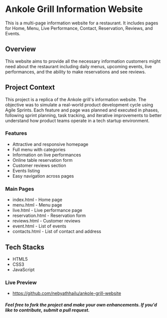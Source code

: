 # Ankole Grill Information Website
This is a multi-page information website for a restaurant. It includes pages for Home, Menu, Live Performance, Contact, Reservation, Reviews, and Events.

## Overview
This website aims to provide all the necessary information customers might need about the restaurant including daily menus, upcoming events, live performances, and the ability to make reservations and see reviews.

## Project Context
This project is a replica of the Ankole grill's information website. The objective was to simulate a real-world product development cycle using Agile Sprints. Each feature and page was planned and executed in phases, following sprint planning, task tracking, and iterative improvements to better understand how product teams operate in a tech startup environment.

### Features
- Attractive and responsive homepage
- Full menu with categories
- Information on live performances
- Online table reservation form
- Customer reviews section
- Events listing
- Easy navigation across pages
  
### Main Pages
- index.html - Home page
- menu.html - Menu page
- live.html - Live performance page
- reservation.html - Reservation form
- reviews.html - Customer reviews
- event.html - List of events
- contacts.html - List of contact and address
  
## Tech Stacks
- HTML5
- CSS3
- JavaScript

### Live Preview
- https://github.com/nebyathhailu/ankole-grill-website

##### Feel free to fork the project and make your own enhancements. If you'd like to contribute, submit a pull request.


